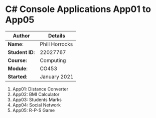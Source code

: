# C# Console Applications App01 to App05
| Author | Details |
| ---- | ---- |
**Name**: | Phill Horrocks  |
**Student ID**: | 22027767 |
**Course:** | Computing |
**Module**: | CO453     |
**Started**: | January 2021 |    

1. App01: Distance Converter
2. App02: BMI Calculator
3. App03: Students Marks
4. App04: Social Network
5. App05: R-P-S Game
